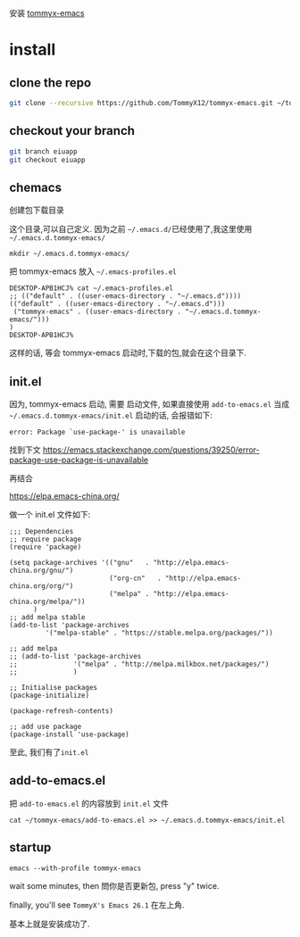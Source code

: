
安装 [tommyx-emacs](https://github.com/TommyX12/tommyx-emacs) 

# install #
## clone the repo ##

```bash
git clone --recursive https://github.com/TommyX12/tommyx-emacs.git ~/tommyx-emacs/
```

## checkout your branch ##

```bash
git branch eiuapp
git checkout eiuapp
```

## chemacs ##

创建包下载目录

这个目录,可以自己定义. 因为之前 `~/.emacs.d/`已经使用了,我这里使用 `~/.emacs.d.tommyx-emacs/`

```
mkdir ~/.emacs.d.tommyx-emacs/
```

把 tommyx-emacs 放入 `~/.emacs-profiles.el`

```
DESKTOP-APB1HCJ% cat ~/.emacs-profiles.el
;; (("default" . ((user-emacs-directory . "~/.emacs.d"))))
(("default" . ((user-emacs-directory . "~/.emacs.d")))
 ("tommyx-emacs" . ((user-emacs-directory . "~/.emacs.d.tommyx-emacs/")))
)
DESKTOP-APB1HCJ%
```
这样的话, 等会 tommyx-emacs 启动时,下载的包,就会在这个目录下.

## init.el ##

因为, tommyx-emacs 启动, 需要 启动文件, 如果直接使用 `add-to-emacs.el` 当成 `~/.emacs.d.tommyx-emacs/init.el` 启动的话, 会报错如下:

```
error: Package `use-package-' is unavailable
```
找到下文
https://emacs.stackexchange.com/questions/39250/error-package-use-package-is-unavailable

再结合

https://elpa.emacs-china.org/

做一个 init.el 文件如下:

```
;;; Dependencies
;; require package
(require 'package)

(setq package-archives '(("gnu"   . "http://elpa.emacs-china.org/gnu/")
                         ("org-cn"   . "http://elpa.emacs-china.org/org/")
                         ("melpa" . "http://elpa.emacs-china.org/melpa/"))
      )
;; add melpa stable
(add-to-list 'package-archives
         '("melpa-stable" . "https://stable.melpa.org/packages/"))

;; add melpa
;; (add-to-list 'package-archives
;;              '("melpa" . "http://melpa.milkbox.net/packages/")
;;              )

;; Initialise packages
(package-initialize)

(package-refresh-contents)

;; add use package
(package-install 'use-package)

```

至此, 我们有了`init.el`


## add-to-emacs.el ##

把 `add-to-emacs.el` 的内容放到 `init.el` 文件

```
cat ~/tommyx-emacs/add-to-emacs.el >> ~/.emacs.d.tommyx-emacs/init.el
```

## startup ##

```
emacs --with-profile tommyx-emacs
```

wait some minutes, then 問你是否更新包, press "y" twice.

finally, you'll see `TommyX's Emacs 26.1` 在左上角.

基本上就是安装成功了.
